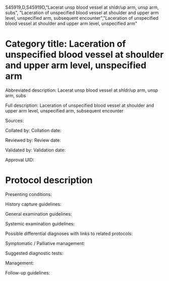 S45919,D,S45919D,"Lacerat unsp blood vessel at shldr/up arm, unsp arm, subs", "Laceration of unspecified blood vessel at shoulder and upper arm level, unspecified arm, subsequent encounter","Laceration of unspecified blood vessel at shoulder and upper arm level, unspecified arm"
# Category title: Laceration of unspecified blood vessel at shoulder and upper arm level, unspecified arm

Abbreviated description: Lacerat unsp blood vessel at shldr/up arm, unsp arm, subs

Full description: Laceration of unspecified blood vessel at shoulder and upper arm level, unspecified arm, subsequent encounter

Sources:

Collated by:
Collation date:

Reviewed by:
Review date:

Validated by:
Validation date:

Approval UID:

# Protocol description

Presenting conditions:

History capture guidelines:

General examination guidelines:

Systemic examination guidelines:

Possible differential diagnoses with links to related protocols:

Symptomatic / Palliative management:

Suggested diagnostic tests:

Management:

Follow-up guidelines:
